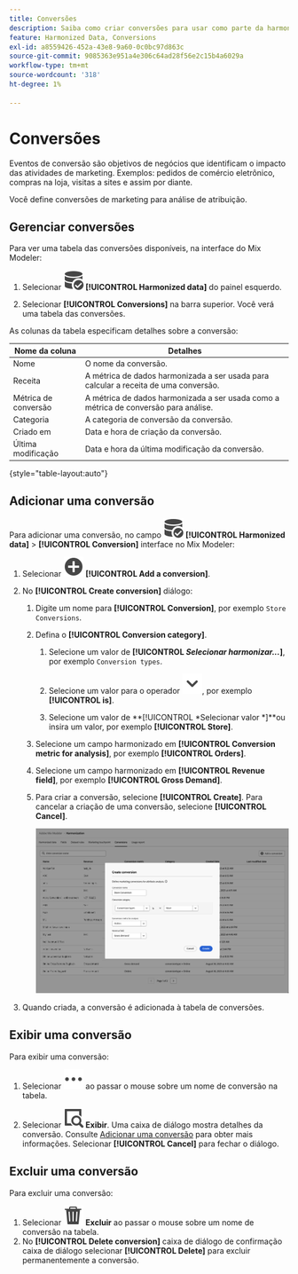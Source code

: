 ```yaml
---
title: Conversões
description: Saiba como criar conversões para usar como parte da harmonização de seus dados no Mix Modeler.
feature: Harmonized Data, Conversions
exl-id: a8559426-452a-43e8-9a60-0c0bc97d863c
source-git-commit: 9085363e951a4e306c64ad28f56e2c15b4a6029a
workflow-type: tm+mt
source-wordcount: '318'
ht-degree: 1%

---
```


# Conversões

Eventos de conversão são objetivos de negócios que identificam o impacto das atividades de marketing. Exemplos: pedidos de comércio eletrônico, compras na loja, visitas a sites e assim por diante.

Você define conversões de marketing para análise de atribuição.

## Gerenciar conversões

Para ver uma tabela das conversões disponíveis, na interface do Mix Modeler:

1. Selecionar ![DataSearch](/help/assets//icons/DataCheck.svg) **[!UICONTROL Harmonized data]** do painel esquerdo.

1. Selecionar **[!UICONTROL Conversions]** na barra superior. Você verá uma tabela das conversões.

As colunas da tabela especificam detalhes sobre a conversão:

| Nome da coluna | Detalhes |
| --- | ---|
| Nome | O nome da conversão. |
| Receita | A métrica de dados harmonizada a ser usada para calcular a receita de uma conversão. |
| Métrica de conversão | A métrica de dados harmonizada a ser usada como a métrica de conversão para análise. |
| Categoria | A categoria de conversão da conversão. |
| Criado em | Data e hora de criação da conversão. |
| Última modificação | Data e hora da última modificação da conversão. |

{style="table-layout:auto"}

## Adicionar uma conversão

Para adicionar uma conversão, no campo ![DataSearch](/help/assets//icons/DataCheck.svg) **[!UICONTROL Harmonized data]** > **[!UICONTROL Conversion]** interface no Mix Modeler:

1. Selecionar ![Adicionar](/help/assets//icons/AddCircle.svg) **[!UICONTROL Add a conversion]**.

1. No **[!UICONTROL Create conversion]** diálogo:

   1. Digite um nome para **[!UICONTROL Conversion]**, por exemplo `Store Conversions`.

   1. Defina o **[!UICONTROL Conversion category]**.

      1. Selecione um valor de **[!UICONTROL *Selecionar harmonizar...*]**, por exemplo `Conversion types`.

      1. Selecione um valor para o operador ![Divisa](/help/assets//icons/ChevronDown.svg), por exemplo **[!UICONTROL is]**.

      1. Selecione um valor de **[!UICONTROL *Selecionar valor *]**ou insira um valor, por exemplo **[!UICONTROL Store]**.

   1. Selecione um campo harmonizado em **[!UICONTROL Conversion metric for analysis]**, por exemplo **[!UICONTROL Orders]**.

   1. Selecione um campo harmonizado em **[!UICONTROL Revenue field]**, por exemplo **[!UICONTROL Gross Demand]**.

   1. Para criar a conversão, selecione **[!UICONTROL Create]**. Para cancelar a criação de uma conversão, selecione **[!UICONTROL Cancel]**.

      ![Texto alternativo](/help/assets//create-conversion.png)

1. Quando criada, a conversão é adicionada à tabela de conversões.


## Exibir uma conversão

Para exibir uma conversão:

1. Selecionar ![Mais](/help/assets//icons/More.svg) ao passar o mouse sobre um nome de conversão na tabela.

1. Selecionar ![Exibir](/help/assets//icons/ViewDetail.svg) **Exibir**. Uma caixa de diálogo mostra detalhes da conversão. Consulte [Adicionar uma conversão](#add-a-conversion) para obter mais informações. Selecionar **[!UICONTROL Cancel]** para fechar o diálogo.


## Excluir uma conversão

Para excluir uma conversão:

1. Selecionar ![Excluir](/help/assets//icons/Delete.svg) **Excluir** ao passar o mouse sobre um nome de conversão na tabela.
1. No **[!UICONTROL Delete conversion]** caixa de diálogo de confirmação caixa de diálogo selecionar **[!UICONTROL Delete]** para excluir permanentemente a conversão.

